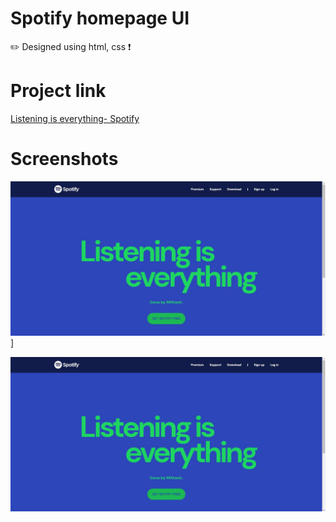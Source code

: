 # Spotify homepage UI
✏️ Designed using html, css ❗

# Project link

<a href="https://mithesh14.github.io/QR-code-generator/">Listening is everything- Spotify</a>

# Screenshots 

![screenshots](https://github.com/Mithesh14/Spotify-homepage-ui/blob/main/images/image1.jpg)]


![screenshots](https://github.com/Mithesh14/Spotify-homepage-ui/blob/main/images/image1.jpg)


